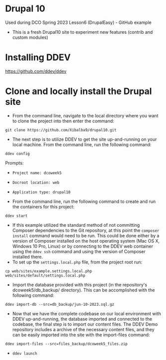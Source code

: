 # Drupal 10
Used during DCO Spring 2023 Lesson6 (DrupalEasy) - GitHub example
- This is a fresh Drupal10 site to experiment new features (contrib and custom modules)
# Installing DDEV
https://github.com/ddev/ddev
# Clone and locally install the Drupal site
- From the command line, navigate to the local directory where you want to clone
the project into then enter the command:

`git clone https://github.com/Xibalba9/drupal10.git`
- The next step is to utilize DDEV to get the site up-and-running on your local machine. From the command line, run the following command:

`ddev config`

Prompts:
- `Project name: dcoweek5`
- `Docroot location: web`
- `Application type: drupal10`


- From the command line, run the following command to create and run the containers for this project:

`ddev start`
- If this example utilized the standard method of not committing Composer dependencies to the Git repository, at this point the `composer install` command would need to be run. This could be done either by a version of Composer installed on the host operating system (Mac OS X, Windows 10 Pro, Linux) or by connecting to the DDEV web container using the `ddev ssh` command and using the version of Composer installed there.
- To set up the `settings.local.php` file, from the project root run:

`cp web/sites/example.settings.local.php web/sites/default/settings.local.php`
- Import the database provided with this project (in the repository's dcoweek5/db_backup/ directory). This can be accomplished with the following command:

`ddev import-db --src=db_backup/jun-10-2023.sql.gz`
- Now that we have the complete codebase on our local environment with DDEV up-and-running, the database imported and connected to the codebase, the final step is to import our content files. The DDEV Demo repository includes a archive of the necessary content files, and they can be easily imported into the site with the import-files command:

`ddev import-files --src=files_backup/dcoweek5_files.zip`
- `ddev launch`
